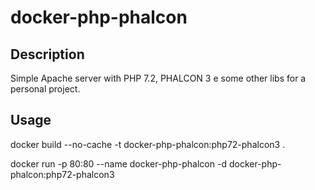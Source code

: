 # docker-php-phalcon

## Description

Simple Apache server with PHP 7.2, PHALCON 3 e some other libs for a personal project.

## Usage

docker build --no-cache -t docker-php-phalcon:php72-phalcon3 . 

docker run -p 80:80 --name docker-php-phalcon -d docker-php-phalcon:php72-phalcon3 
